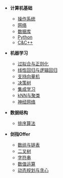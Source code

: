 * **计算机基础**
  * [操作系统](/计算机基础/操作系统.md)
  * [网络](/计算机基础/网络.md)
  * [数据库](/计算机基础/数据库.md)
  * [Python](/计算机基础/Python.md)
  * [C&C++](/计算机基础/C&C++.md)

* **机器学习**
  * [过拟合与正则化](/机器学习/过拟合与正则化.md)
  * [线性回归与逻辑回归](/机器学习/线性回归与逻辑回归.md)
  * [支持向量机](/机器学习/支持向量机.md)
  * [决策树](/机器学习/决策树.md)
  * [集成学习](/机器学习/集成学习.md)
  * [kNN与聚类](/机器学习/kNN与聚类.md)
  * [神经网络](/机器学习/神经网络.md)

* **数据结构**
  * [排序算法](/数据结构/排序算法.md)

* **剑指Offer**
  * [数组与链表](/剑指Offer/数组与链表.md)
  * [二叉树](/剑指Offer/二叉树.md)
  * [字符串](/剑指Offer/字符串.md)
  * [数值运算](/剑指Offer/数值运算.md)
  * [动态规划与贪心](/剑指Offer/动态规划与贪心.md)
